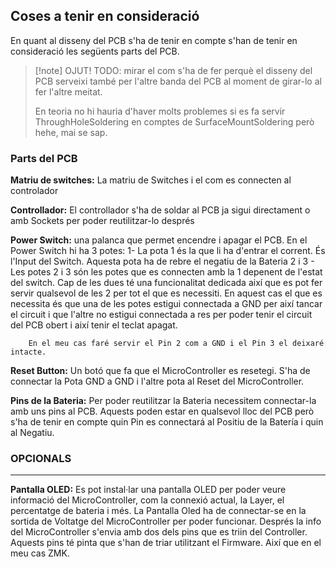 ## Coses a tenir en consideració

En quant al disseny del PCB s'ha de tenir en compte s'han de tenir en consideració les següents parts del PCB.

>[!note] OJUT!
>TODO: mirar el com s'ha de fer perquè el disseny del PCB serveixi també per l'altre banda del PCB al moment de girar-lo al fer l'altre meitat.
>
>En teoria no hi hauria d'haver molts problemes si es fa servir ThroughHoleSoldering en comptes de SurfaceMountSoldering però hehe, mai se sap.

### Parts del PCB

**Matriu de switches:** La matriu de Switches i el com es connecten al controlador

**Controllador:** El controllador s'ha de soldar al PCB ja sigui directament o amb Sockets per poder reutilitzar-lo després

**Power Switch:** una palanca que permet encendre i apagar el PCB. 
	En el Power Switch hi ha 3 potes:
		1- La pota 1 és la que li ha d'entrar el corrent. És l'Input del Switch. Aquesta pota ha de rebre el negatiu de la Bateria
		2 i 3 -  Les potes 2 i 3 són les potes que es connecten amb la 1 depenent de l'estat del switch. Cap de les dues té una funcionalitat dedicada així que es pot fer servir qualsevol de les 2 per tot el que es necessiti.
		En aquest cas el que es necessita és que una de les potes estigui connectada a GND per així tancar el circuit i que l'altre no estigui connectada a res per poder tenir el circuit del PCB obert i així tenir el teclat apagat.

		En el meu cas faré servir el Pin 2 com a GND i el Pin 3 el deixaré intacte.

**Reset Button:** Un botó que fa que el MicroController es resetegi.
	 S'ha de connectar la Pota GND a GND i l'altre pota al Reset del MicroController.

**Pins de la Bateria:** Per poder reutilitzar la Bateria necessitem connectar-la amb uns pins al PCB. Aquests poden estar en qualsevol lloc del PCB però s'ha de tenir en compte quin Pin es connectará al Positiu de la Batería i quin al Negatiu. 


### OPCIONALS
---

**Pantalla OLED:** Es pot instal·lar una pantalla OLED per poder veure informació del MicroController, com la connexió actual, la Layer, el percentatge de bateria i més.
	La Pantalla Oled ha de connectar-se en la sortida de Voltatge del MicroController per poder funcionar.
	Després la info del MicroController s'envia amb dos dels pins que es triin del Controller. Aquests pins té pinta que s'han de triar utilitzant el Firmware. Així que en el meu cas ZMK.
